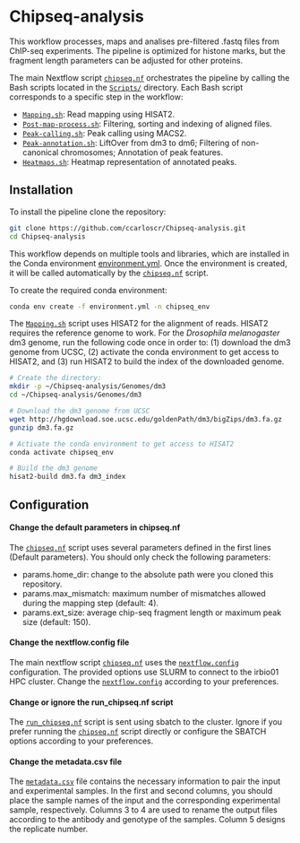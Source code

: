 # Chipseq-analysis

This workflow processes, maps and analises pre-filtered .fastq files from ChIP-seq experiments. The pipeline is optimized for histone marks, but the fragment length parameters can be adjusted for other proteins.

The main Nextflow script [`chipseq.nf`](chipseq.nf) orchestrates the pipeline by calling the Bash scripts located in the [`Scripts/`](Scripts/) directory. Each Bash script corresponds to a specific step in the workflow:

- [`Mapping.sh`](Scripts/Mapping.sh): Read mapping using HISAT2.
- [`Post-map-process.sh`](Scripts/Post-map-process.sh): Filtering, sorting and indexing of aligned files.
- [`Peak-calling.sh`](Scripts/Peak-calling.sh): Peak calling using MACS2.
- [`Peak-annotation.sh`](Scripts/Peak-annotation.sh): LiftOver from dm3 to dm6; Filtering of non-canonical chromosomes; Annotation of peak features.
- [`Heatmaps.sh`](Scripts/Heatmaps.sh): Heatmap representation of annotated peaks.


## Installation

To install the pipeline clone the repository:
```bash
git clone https://github.com/ccarloscr/Chipseq-analysis.git
cd Chipseq-analysis
```

This workflow depends on multiple tools and libraries, which are installed in the Conda environment [environment.yml](environment.yml). Once the environment is created, it will be called automatically by the [`chipseq.nf`](chipseq.nf) script.

To create the required conda environment:
```bash
conda env create -f environment.yml -n chipseq_env
```

The [`Mapping.sh`](Scripts/Mapping.sh) script uses HISAT2 for the alignment of reads. HISAT2 requires the reference genome to work. For the _Drosophila melanogaster_ dm3 genome, run the following code once in order to: (1) download the dm3 genome from UCSC, (2) activate the conda environment to get access to HISAT2, and (3) run HISAT2 to build the index of the downloaded genome.
```bash
# Create the directory:
mkdir -p ~/Chipseq-analysis/Genomes/dm3
cd ~/Chipseq-analysis/Genomes/dm3

# Download the dm3 genome from UCSC
wget http://hgdownload.soe.ucsc.edu/goldenPath/dm3/bigZips/dm3.fa.gz
gunzip dm3.fa.gz

# Activate the conda environment to get access to HISAT2
conda activate chipseq_env

# Build the dm3 genome
hisat2-build dm3.fa dm3_index
```


## Configuration

#### Change the default parameters in chipseq.nf
The [`chipseq.nf`](chipseq.nf) script uses several parameters defined in the first lines (Default parameters). You should only check the following parameters:

- params.home_dir: change to the absolute path were you cloned this repository.
- params.max_mismatch: maximum number of mismatches allowed during the mapping step (default: 4).
- params.ext_size: average chip-seq fragment length or maximum peak size (default: 150).

#### Change the nextflow.config file
The main nextflow script [`chipseq.nf`](chipseq.nf) uses the [`nextflow.config`](nextflow.config) configuration. The provided options use SLURM to connect to the irbio01 HPC cluster. Change the [`nextflow.config`](nextflow.config) according to your preferences.

#### Change or ignore the run_chipseq.nf script
The [`run_chipseq.nf`](run_chipseq.nf) script is sent using sbatch to the cluster. Ignore if you prefer running the [`chipseq.nf`](chipseq.nf) script directly or configure the SBATCH options according to your preferences.

#### Change the metadata.csv file
The [`metadata.csv`](metadata.csv) file contains the necessary information to pair the input and experimental samples. In the first and second columns, you should place the sample names of the input and the corresponding experimental sample, respectively. Columns 3 to 4 are used to rename the output files according to the antibody and genotype of the samples. Column 5 designs the replicate number.

